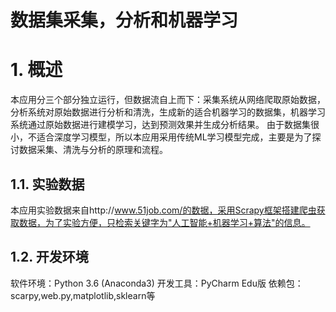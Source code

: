 数据集采集，分析和机器学习
==

# 1. 概述
本应用分三个部分独立运行，但数据流自上而下：采集系统从网络爬取原始数据，分析系统对原始数据进行分析和清洗，生成新的适合机器学习的数据集，机器学习系统通过原始数据进行建模学习，达到预测效果并生成分析结果。
由于数据集很小，不适合深度学习模型，所以本应用采用传统ML学习模型完成，主要是为了探讨数据采集、清洗与分析的原理和流程。
## 1.1. 实验数据
本应用实验数据来自http://www.51job.com/的数据，采用Scrapy框架搭建爬虫获取数据，为了实验方便，只检索关键字为"人工智能+机器学习+算法"的信息。
## 1.2. 开发环境
软件环境：Python 3.6 (Anaconda3)
开发工具：PyCharm Edu版
依赖包：scarpy,web.py,matplotlib,sklearn等




